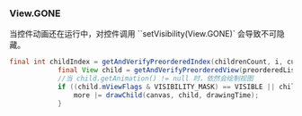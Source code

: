 ### View.GONE

当控件动画还在运行中，对控件调用 ``setVisibility(View.GONE)` 会导致不可隐藏。

``` java
final int childIndex = getAndVerifyPreorderedIndex(childrenCount, i, customOrder);
            final View child = getAndVerifyPreorderedView(preorderedList, children, childIndex);
			//当 child.getAnimation() != null 时，依然会绘制视图
            if ((child.mViewFlags & VISIBILITY_MASK) == VISIBLE || child.getAnimation() != null) {
                more |= drawChild(canvas, child, drawingTime);
            }
```

